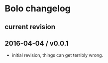 # Bolo changelog

## current revision

## 2016-04-04 / v0.0.1

- initial revision, things can get terribly wrong.

